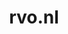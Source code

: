 ---
layout: post
title: "rvo.nl"
internal_url: "/dutchgov/rvo.nl.html"
subdomains_count: 152
all_subdomains_count: 271
urls_count: 95
ssl_rank: 0
http_rank: 55.126315789474
url_link: /data/rvo.nl/urls.txt
all_subdomains_link: /data/rvo.nl/all_subdomains.txt
subdomains_link: /data/rvo.nl/subdomains.txt
categories: dutchgov
---